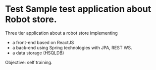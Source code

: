 # Test Sample test application about Robot store.
Three tier application about a robot store implementing 
- a front-end based on ReactJS
- a back-end using Spring technologies with JPA, REST WS.
- a data storage (HSQLDB)

Objective: self training.
